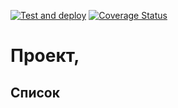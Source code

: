 [![Test and deploy](https://github.com/Nemo121007/Forest-Thinning/actions/workflows/main_deploy.yml/badge.svg)](https://github.com/Nemo121007/Forest-Thinning/actions/workflows/main_deploy.yml)
[![Coverage Status](https://coveralls.io/repos/github/Nemo121007/Forest-Thinning/badge.svg?branch=main)](https://coveralls.io/github/Nemo121007/Forest-Thinning?branch=main)

# Проект,

## Список 
